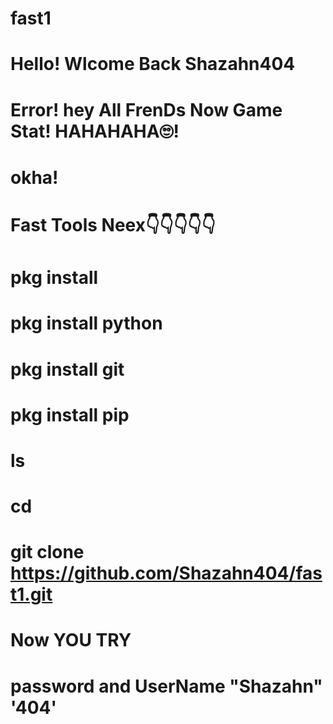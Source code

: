 # fast1
# Hello! Wlcome Back Shazahn404
# Error! hey All FrenDs Now Game Stat! HAHAHAHA🙄! 
# okha!
# Fast Tools Neex👇👇👇👇👇

# pkg install
# pkg install python 
# pkg install git
# pkg install pip
# ls 
# cd 
# git clone https://github.com/Shazahn404/fast1.git
# Now YOU TRY 
# password and UserName "Shazahn" '404'
